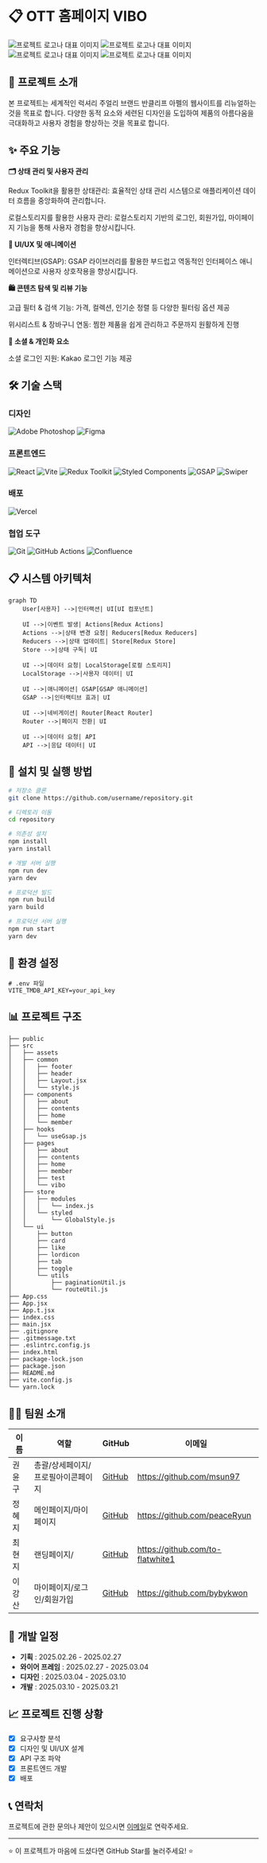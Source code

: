 # 📋 OTT 홈페이지 VIBO

![프로젝트 로고나 대표 이미지](https://github.com/peaceRyun/vibostatic/blob/main/public/profileIconV.png?raw=true)
![프로젝트 로고나 대표 이미지](https://github.com/peaceRyun/vibostatic/blob/main/public/profileIconI.png?raw=true)
![프로젝트 로고나 대표 이미지](https://github.com/peaceRyun/vibostatic/blob/main/public/profileIconB.png?raw=true)
![프로젝트 로고나 대표 이미지](https://github.com/peaceRyun/vibostatic/blob/main/public/profileIcon0.png?raw=true)

## 📝 프로젝트 소개

본 프로젝트는 세계적인 럭셔리 주얼리 브랜드 반클리프 아펠의 웹사이트를 리뉴얼하는 것을 목표로 합니다.
다양한 동적 요소와 세련된 디자인을 도입하여 제품의 아름다움을 극대화하고 사용자 경험을 향상하는 것을 목표로 합니다.

## ✨ 주요 기능

**🗂 상태 관리 및 사용자 관리**

Redux Toolkit을 활용한 상태관리: 효율적인 상태 관리 시스템으로 애플리케이션 데이터 흐름을 중앙화하여 관리합니다.

로컬스토리지를 활용한 사용자 관리: 로컬스토리지 기반의 로그인, 회원가입, 마이페이지 기능을 통해 사용자 경험을 향상시킵니다.

**🎨 UI/UX 및 애니메이션**

인터렉티브(GSAP): GSAP 라이브러리를 활용한 부드럽고 역동적인 인터페이스 애니메이션으로 사용자 상호작용을 향상시킵니다.

**🛍 콘텐츠 탐색 및 리뷰 기능**

고급 필터 & 검색 기능: 가격, 컬렉션, 인기순 정렬 등 다양한 필터링 옵션 제공

위시리스트 & 장바구니 연동: 찜한 제품을 쉽게 관리하고 주문까지 원활하게 진행

**🔗 소셜 & 개인화 요소**

소셜 로그인 지원: Kakao 로그인 기능 제공

## 🛠️ 기술 스택

### 디자인

![Adobe Photoshop](https://img.shields.io/badge/adobe%20photoshop-%2331A8FF.svg?style=for-the-badge&logo=adobe%20photoshop&logoColor=white)
![Figma](https://img.shields.io/badge/figma-%23F24E1E.svg?style=for-the-badge&logo=figma&logoColor=white)

### 프론트엔드

![React](https://img.shields.io/badge/React-61DAFB?style=for-the-badge&logo=react&logoColor=black)
![Vite](https://img.shields.io/badge/Vite-646CFF?style=for-the-badge&logo=vite&logoColor=white)
![Redux Toolkit](https://img.shields.io/badge/Redux_Toolkit-764ABC?style=for-the-badge&logo=redux&logoColor=white)
![Styled Components](https://img.shields.io/badge/Styled_Components-DB7093?style=for-the-badge&logo=styled-components&logoColor=white)
![GSAP](https://img.shields.io/badge/GSAP-88CE02?style=for-the-badge&logo=greensock&logoColor=black)
![Swiper](https://img.shields.io/badge/Swiper-6332F6?style=for-the-badge&logo=swiper&logoColor=white)

### 배포

![Vercel](https://img.shields.io/badge/vercel-%23000000.svg?style=for-the-badge&logo=vercel&logoColor=white)

### 협업 도구

![Git](https://img.shields.io/badge/Git-F05032?style=for-the-badge&logo=git&logoColor=white)
![GitHub Actions](https://img.shields.io/badge/GitHub_Actions-2088FF?style=for-the-badge&logo=github-actions&logoColor=white)
![Confluence](https://img.shields.io/badge/Confluence-172B4D?style=for-the-badge&logo=confluence&logoColor=white)

## 📋 시스템 아키텍처

```mermaid
graph TD
    User[사용자] -->|인터랙션| UI[UI 컴포넌트]

    UI -->|이벤트 발생| Actions[Redux Actions]
    Actions -->|상태 변경 요청| Reducers[Redux Reducers]
    Reducers -->|상태 업데이트| Store[Redux Store]
    Store -->|상태 구독| UI

    UI -->|데이터 요청| LocalStorage[로컬 스토리지]
    LocalStorage -->|사용자 데이터| UI

    UI -->|애니메이션| GSAP[GSAP 애니메이션]
    GSAP -->|인터랙티브 효과| UI

    UI -->|네비게이션| Router[React Router]
    Router -->|페이지 전환| UI

    UI -->|데이터 요청| API
    API -->|응답 데이터| UI
```

## 🚀 설치 및 실행 방법

```bash
# 저장소 클론
git clone https://github.com/username/repository.git

# 디렉토리 이동
cd repository

# 의존성 설치
npm install
yarn install

# 개발 서버 실행
npm run dev
yarn dev

# 프로덕션 빌드
npm run build
yarn build

# 프로덕션 서버 실행
npm run start
yarn dev
```

## 🔧 환경 설정

```
# .env 파일
VITE_TMDB_API_KEY=your_api_key
```

## 📊 프로젝트 구조

```
├── public
├── src
│   ├── assets
│   ├── common
│   │   ├── footer
│   │   ├── header
│   │   ├── Layout.jsx
│   │   └── style.js
│   ├── components
│   │   ├── about
│   │   ├── contents
│   │   ├── home
│   │   └── member
│   ├── hooks
│   │   └── useGsap.js
│   ├── pages
│   │   ├── about
│   │   ├── contents
│   │   ├── home
│   │   ├── member
│   │   ├── test
│   │   └── vibo
│   ├── store
│   │   ├── modules
│   │   │   └── index.js
│   │   └── styled
│   │       └── GlobalStyle.js
│   └── ui
│       ├── button
│       ├── card
│       ├── like
│       ├── lordicon
│       ├── tab
│       ├── toggle
│       └── utils
│           ├── paginationUtil.js
│           └── routeUtil.js
├── App.css
├── App.jsx
├── App.t.jsx
├── index.css
├── main.jsx
├── .gitignore
├── .gitmessage.txt
├── .eslintrc.config.js
├── index.html
├── package-lock.json
├── package.json
├── README.md
├── vite.config.js
└── yarn.lock
```

## 👨‍💻 팀원 소개

| 이름   | 역할                               | GitHub                                     | 이메일                           |
| ------ | ---------------------------------- | ------------------------------------------ | -------------------------------- |
| 권윤구 | 총괄/상세페이지/프로필아이콘페이지 | [GitHub](https://github.com/msun97)        | https://github.com/msun97        |
| 정혜지 | 메인페이지/마이페이지              | [GitHub](https://github.com/peaceRyun)     | https://github.com/peaceRyun     |
| 최현지 | 랜딩페이지/                        | [GitHub](https://github.com/to-flatwhite1) | https://github.com/to-flatwhite1 |
| 이강산 | 마이페이지/로그인/회원가입         | [GitHub](https://github.com/bybykwon)      | https://github.com/bybykwon      |

## 🛬 개발 일정

-   **기획** : 2025.02.26 - 2025.02.27
-   **와이어 프레임** : 2025.02.27 - 2025.03.04
-   **디자인** : 2025.03.04 - 2025.03.10
-   **개발** : 2025.03.10 - 2025.03.21

## 📈 프로젝트 진행 상황

-   [x] 요구사항 분석
-   [x] 디자인 및 UI/UX 설계
-   [x] API 구조 파악
-   [x] 프론트엔드 개발
-   [x] 배포

## 📞 연락처

프로젝트에 관한 문의나 제안이 있으시면 [이메일](mailto:dbsrn@gmail.com)로 연락주세요.

---

⭐ 이 프로젝트가 마음에 드셨다면 GitHub Star를 눌러주세요! ⭐
